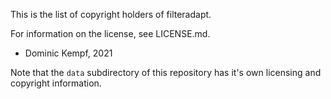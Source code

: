 This is the list of copyright holders of filteradapt.

For information on the license, see LICENSE.md.

* Dominic Kempf, 2021

Note that the `data` subdirectory of this repository has it's own licensing and copyright information.